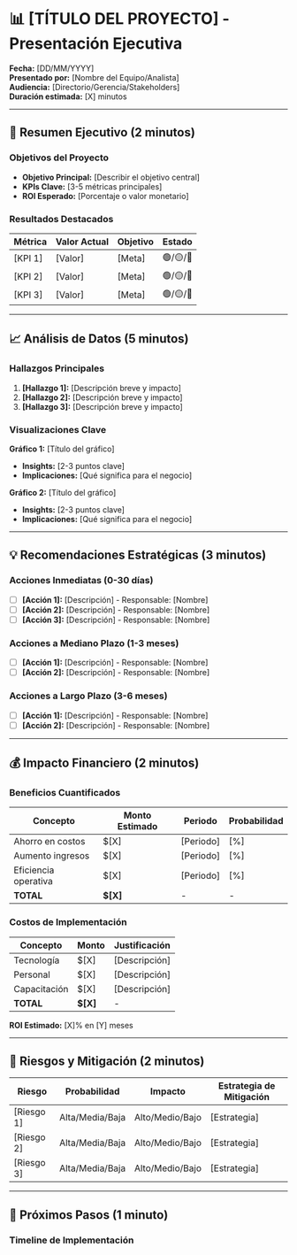 # 📊 [TÍTULO DEL PROYECTO] - Presentación Ejecutiva

**Fecha:** [DD/MM/YYYY]  
**Presentado por:** [Nombre del Equipo/Analista]  
**Audiencia:** [Directorio/Gerencia/Stakeholders]  
**Duración estimada:** [X] minutos

---

## 🎯 Resumen Ejecutivo (2 minutos)

### Objetivos del Proyecto
- **Objetivo Principal:** [Describir el objetivo central]
- **KPIs Clave:** [3-5 métricas principales]
- **ROI Esperado:** [Porcentaje o valor monetario]

### Resultados Destacados
| Métrica | Valor Actual | Objetivo | Estado |
|---------|-------------|----------|--------|
| [KPI 1] | [Valor] | [Meta] | 🟢/🟡/🔴 |
| [KPI 2] | [Valor] | [Meta] | 🟢/🟡/🔴 |
| [KPI 3] | [Valor] | [Meta] | 🟢/🟡/🔴 |

---

## 📈 Análisis de Datos (5 minutos)

### Hallazgos Principales
1. **[Hallazgo 1]:** [Descripción breve y impacto]
2. **[Hallazgo 2]:** [Descripción breve y impacto]
3. **[Hallazgo 3]:** [Descripción breve y impacto]

### Visualizaciones Clave
**Gráfico 1:** [Título del gráfico]
- **Insights:** [2-3 puntos clave]
- **Implicaciones:** [Qué significa para el negocio]

**Gráfico 2:** [Título del gráfico]
- **Insights:** [2-3 puntos clave]
- **Implicaciones:** [Qué significa para el negocio]

---

## 💡 Recomendaciones Estratégicas (3 minutos)

### Acciones Inmediatas (0-30 días)
- [ ] **[Acción 1]:** [Descripción] - Responsable: [Nombre]
- [ ] **[Acción 2]:** [Descripción] - Responsable: [Nombre]
- [ ] **[Acción 3]:** [Descripción] - Responsable: [Nombre]

### Acciones a Mediano Plazo (1-3 meses)
- [ ] **[Acción 1]:** [Descripción] - Responsable: [Nombre]
- [ ] **[Acción 2]:** [Descripción] - Responsable: [Nombre]

### Acciones a Largo Plazo (3-6 meses)
- [ ] **[Acción 1]:** [Descripción] - Responsable: [Nombre]
- [ ] **[Acción 2]:** [Descripción] - Responsable: [Nombre]

---

## 💰 Impacto Financiero (2 minutos)

### Beneficios Cuantificados
| Concepto | Monto Estimado | Periodo | Probabilidad |
|----------|----------------|---------|--------------|
| Ahorro en costos | $[X] | [Periodo] | [%] |
| Aumento ingresos | $[X] | [Periodo] | [%] |
| Eficiencia operativa | $[X] | [Periodo] | [%] |
| **TOTAL** | **$[X]** | - | - |

### Costos de Implementación
| Concepto | Monto | Justificación |
|----------|-------|---------------|
| Tecnología | $[X] | [Descripción] |
| Personal | $[X] | [Descripción] |
| Capacitación | $[X] | [Descripción] |
| **TOTAL** | **$[X]** | - |

**ROI Estimado:** [X]% en [Y] meses

---

## 🚨 Riesgos y Mitigación (2 minutos)

| Riesgo | Probabilidad | Impacto | Estrategia de Mitigación |
|--------|--------------|---------|--------------------------|
| [Riesgo 1] | Alta/Media/Baja | Alto/Medio/Bajo | [Estrategia] |
| [Riesgo 2] | Alta/Media/Baja | Alto/Medio/Bajo | [Estrategia] |
| [Riesgo 3] | Alta/Media/Baja | Alto/Medio/Bajo | [Estrategia] |

---

## 📅 Próximos Pasos (1 minuto)

### Timeline de Implementación

